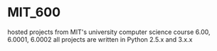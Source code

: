 # MIT_600
hosted projects from MIT's university computer science course 6.00, 6.0001, 6.0002  all projects are written in Python 2.5.x and 3.x.x
